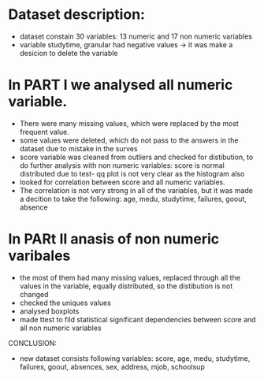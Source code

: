 # Dataset description:
- dataset constain 30 variables: 13 numeric and 17 non numeric variables
- variable studytime, granular had negative values -> it was make a desicion to delete the variable

# In PART I we analysed all numeric variable. 
- There were many missing values, which were replaced by the most frequent value.
- some values were deleted, which do not pass to the answers in the dataset due to mistake in the surves
- score variable was cleaned from outliers and checked for distibution, to do further analysis with non numeric variables: score is normal distributed due to test- qq plot is not very clear as the histogram also
- looked for correlation between score and all numeric variables. 
- The correlation is not very strong in all of the variables, but it was made a decition to take the following: age, medu, studytime, failures, goout, absence

# In PARt II anasis of non numeric varibales
- the most of them had many missing values, replaced through all the values in the variable, equally distributed, so the distibution is not changed
- checked the uniques values
- analysed boxplots
- made ttest to fild statistical significant dependencies between score and all non numeric variables

CONCLUSION:
- new dataset consists following variables: score, age, medu, studytime, failures, goout, absences, sex, address, mjob, schoolsup 
